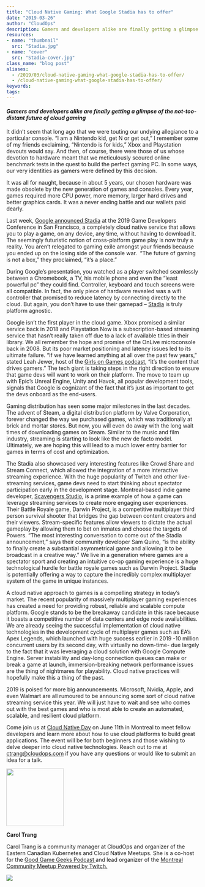 ```yaml
---
title: "Cloud Native Gaming: What Google Stadia has to offer"
date: "2019-03-26"
author: "CloudOps"
description: Gamers and developers alike are finally getting a glimpse of the not-too-distant future of cloud gaming.
resources:
- name: "thumbnail"
  src: "Stadia.jpg"
- name: "cover"
  src: "Stadia-cover.jpg"
class_name: "blog post"
aliases:
  - /2019/03/cloud-native-gaming-what-google-stadia-has-to-offer/
  - /cloud-native-gaming-what-google-stadia-has-to-offer/
keywords:
tags:
---
```


<h4><strong><em>Gamers and developers alike are finally getting a glimpse of the not-too-distant future of cloud gaming</em></strong></h4>

<p>It didn’t seem that long ago that we were touting our undying allegiance to a particular console. “I am a Nintendo kid, get N or get out,” I remember some of my friends exclaiming, “Nintendo is for kids,” Xbox and Playstation devouts would say. And then, of course, there were those of us whose devotion to hardware meant that we meticulously scoured online benchmark tests in the quest to build the perfect gaming PC. In some ways, our very identities as gamers were defined by this decision.</p>

<p>It was all for naught, because in about 5 years, our chosen hardware was made obsolete by the new generation of games and consoles. Every year, games required more CPU power, more memory, larger hard drives and better graphics cards. It was a never ending battle and our wallets paid dearly.</p>

<p>Last week, <a href="https://blog.google/products/stadia/stadia-a-new-way-to-play/">Google announced Stadia</a> at the 2019 Game Developers Conference in San Francisco, a completely cloud native service that allows you to play a game, on any device, any time, without having to download it. The seemingly futuristic notion of cross-platform game play is now truly a reality. You aren’t relegated to gaming exile amongst your friends because you ended up on the losing side of the console war. &nbsp;“The future of gaming is not a box,” they proclaimed, “it’s a place.”</p>

<p>During Google’s presentation, you watched as a player switched seamlessly between a Chromebook, a TV, his mobile phone and even the “least powerful pc” they could find. Controller, keyboard and touch screens were all compatible. In fact, the only piece of hardware revealed was a wifi controller that promised to reduce latency by connecting directly to the cloud. But again, you don’t have to use their gamepad – <a href="https://store.google.com/magazine/stadia">Stadia</a> is truly platform agnostic.</p>

<p>Google isn’t the first player in the cloud game. Xbox promised a similar service back in 2018 and Playstation Now is a subscription-based streaming service that hasn’t really taken off due to a lack of available titles in their library. We all remember the hope and promise of the OnLive microconsole back in 2008. But its poor market positioning and latency issues led to its ultimate failure. “If we have learned anything at all over the past few years,” stated Leah Jewer, host of the <a href="https://www.girlsongames.ca/">Girls on Games podcast</a>, “it’s the content that drives gamers.” The tech giant is taking steps in the right direction to ensure that game devs will want to work on their platform. The move to team up with Epic’s Unreal Engine, Unity and Havok, all popular development tools, signals that Google is cognizant of the fact that it’s just as important to get the devs onboard as the end-users.</p>

<p>Gaming distribution has seen some major milestones in the last decades. The advent of Steam, a digital distribution platform by Valve Corporation, forever changed the way we purchased games, which was traditionally at brick and mortar stores. But now, you will even do away with the long wait times of downloading games on Steam. Similar to the music and film industry, streaming is starting to look like the new de facto model. Ultimately, we are hoping this will lead to a much lower entry barrier for games in terms of cost and optimization.</p>

<p>The Stadia also showcased very interesting features like Crowd Share and Stream Connect, which allowed the integration of a more interactive streaming experience. With the huge popularity of Twitch and other live-streaming services, game devs need to start thinking about spectator participation early in the development stage. Montreal-based indie game developer, <a href="http://www.scavengers.ca/">Scavengers Studio</a>, is a prime example of how a game can leverage streaming services to create more engaging user experiences. Their Battle Royale game, Darwin Project, is a competitive multiplayer third person survival shooter that bridges the gap between content creators and their viewers. Stream-specific features allow viewers to dictate the actual gameplay by allowing them to bet on inmates and choose the targets of Powers. “The most interesting conversation to come out of the Stadia announcement,” says their community developer Sam Quino, “is the ability to finally create a substantial asymmetrical game and allowing it to be broadcast in a creative way.” We live in a generation where games are a spectator sport and creating an intuitive co-op gaming experience is a huge technological hurdle for battle royale games such as Darwin Project. Stadia is potentially offering a way to capture the incredibly complex multiplayer system of the game in unique instances.</p>

<p>A cloud native approach to games is a compelling strategy in today’s market. The recent popularity of massively multiplayer gaming experiences has created a need for providing robust, reliable and scalable compute platform. Google stands to be the breakaway candidate in this race because it boasts a competitive number of data centers and edge node availabilities. We are already seeing the successful implementation of cloud native technologies in the development cycle of multiplayer games such as EA’s Apex Legends, which launched with huge success earlier in 2019 -10 million concurrent users by its second day, with virtually no down-time- due largely to the fact that it was leveraging a cloud solution with Google Compute Engine. Server instability and day-long connection queues can make or break a game at launch, immersion-breaking network performance issues are the thing of nightmares for playability. Cloud native practices will hopefully make this a thing of the past.</p>

<p>2019 is poised for more big announcements. Microsoft, Nvidia, Apple, and even Walmart are all rumoured to be announcing some sort of cloud native streaming service this year. We will just have to wait and see who comes out with the best games and who is most able to create an automated, scalable, and resilient cloud platform.</p>

<p>Come join us at <a href="http://www.cloudnativeday.ca/en/">Cloud Native Day</a> on June 11th in Montreal to meet fellow developers and learn more about how to use cloud platforms to build great applications. The event will be for both beginners and those wishing to delve deeper into cloud native technologies. Reach out to me at <a href="mailto: ctrang@cloudops.com">ctrang@cloudops.com</a> if you have any questions or would like to submit an idea for a talk.</p>

<img width="150px;" class="alignleft" src="/images/blog/post/40841362_10156601204613728_8051974506358505472_n.jpg">

<p><strong>Carol Trang</strong></p>

<p>Carol Trang is a community manager at CloudOps and organizer of the Eastern Canadian Kubernetes and Cloud Native Meetups. She is a co-host for the <a href="http://goodgamegeeks.podbean.com">Good Game Geeks Podcast </a>and lead organizer of the <a href="https://meetups.twitch.tv/montreal/">Montreal Community Meetup Powered by Twitch.</a></p>

<div class="row">
    <div class="col-xl-8 offset-xl-2 col-lg-10 offset-lg-1 col-md-10 offset-md-1 col-sm-12 col-xs-12 cta-image">
    <a href="/workshops">
      <img src="/images/blog/cta/devops-workshop.webp">
    </a>
    </div>
</div>